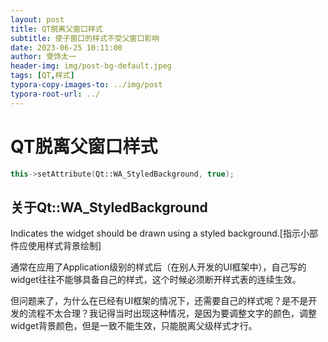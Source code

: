 ```yaml
---
layout: post
title: QT脱离父窗口样式
subtitle: 使子窗口的样式不受父窗口影响
date: 2023-06-25 10:11:00
author: 雯饰太一
header-img: img/post-bg-default.jpeg
tags: [QT,样式]
typora-copy-images-to: ../img/post
typora-root-url: ../
---
```


# QT脱离父窗口样式

```cpp
this->setAttribute(Qt::WA_StyledBackground, true);
```

## 关于Qt::WA_StyledBackground

Indicates the widget should be drawn using a styled background.[指示小部件应使用样式背景绘制]

通常在应用了Application级别的样式后（在别人开发的UI框架中），自己写的widget往往不能够具备自己的样式，这个时候必须断开样式表的连续生效。

但问题来了，为什么在已经有UI框架的情况下，还需要自己的样式呢？是不是开发的流程不太合理？我记得当时出现这种情况，是因为要调整文字的颜色，调整widget背景颜色，但是一致不能生效，只能脱离父级样式才行。